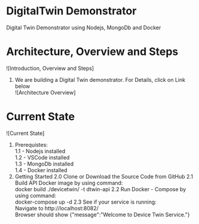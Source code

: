 # DigitalTwin Demonstrator
 Digital Twin Demonstrator using Nodejs, MongoDb and Docker
 # Architecture, Overview and Steps  
 ![Introduction, Overview and Steps] 
 1. We are building a Digital Twin demonstrator.
 For Details, click on Link below    
![Architecture Overview]
# Current State
![Current State]
1. Prerequistes:  
  1.1 - Nodejs installed  
  1.2 - VSCode installed  
  1.3 - MongoDb installed  
  1.4 - Docker installed  
2. Getting Started 
	2.0 Clone or Download the Source Code from GitHub
	2.1 Build API Docker image by using command:    
	docker build ./devicetwin/ -t dtwin-api
	2.2 Run Docker - Compose by using command:  
	docker-compose up -d
	2.3 See if your service is running:  
	Navigate to http://localhost:8082/  
	Browser should show {"message":"Welcome to Device Twin Service."}
	